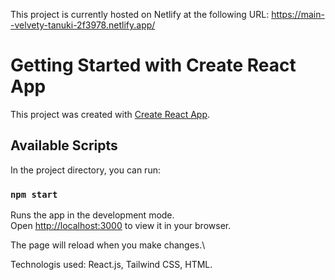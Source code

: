 This project is currently hosted on Netlify at the following URL:
https://main--velvety-tanuki-2f3978.netlify.app/

# Getting Started with Create React App

This project was created with [Create React App](https://github.com/facebook/create-react-app).

## Available Scripts

In the project directory, you can run:

### `npm start`

Runs the app in the development mode.\
Open [http://localhost:3000](http://localhost:3000) to view it in your browser.

The page will reload when you make changes.\


Technologis used:
React.js, Tailwind CSS, HTML.


